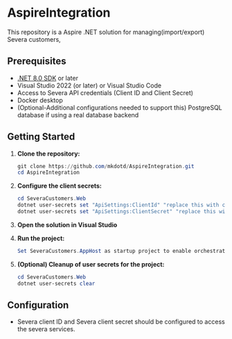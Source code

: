 
# AspireIntegration

This repository is a Aspire .NET solution for managing(import/export) Severa customers,

## Prerequisites

- [.NET 8.0 SDK](https://dotnet.microsoft.com/download/dotnet/8.0) or later
- Visual Studio 2022 (or later) or Visual Studio Code
- Access to Severa API credentials (Client ID and Client Secret)
- Docker desktop
- (Optional-Additional configurations needed to support this) PostgreSQL database if using a real database backend


## Getting Started

1. **Clone the repository:**
	```powershell
	git clone https://github.com/mkdotd/AspireIntegration.git
	cd AspireIntegration
	```
 2. **Configure the client secrets:**
	```powershell
	cd SeveraCustomers.Web
	dotnet user-secrets set "ApiSettings:ClientId" "replace this with clientId"
 	dotnet user-secrets set "ApiSettings:ClientSecret" "replace this with clientSecret"
	```
3. **Open the solution in Visual Studio**

4. **Run the project:**
	```powershell
	Set SeveraCustomers.AppHost as startup project to enable orchestration and run the project
	```
 5. **(Optional) Cleanup of user secrets for the project:**
	```powershell
	cd SeveraCustomers.Web
 	dotnet user-secrets clear
	```

## Configuration

- Severa client ID and Severa client secret should be configured to access the severa services.


